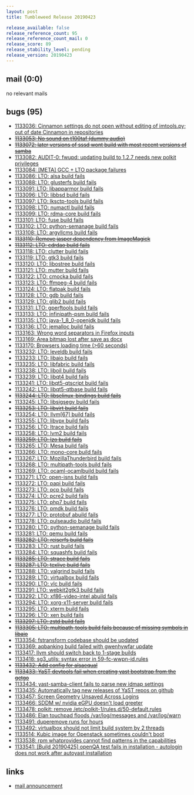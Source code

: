 ```yaml
---
layout: post
title: Tumbleweed Release 20190423

release_available: false
release_reference_count: 95
release_reference_count_mail: 0
release_score: 89
release_stability_level: pending
release_version: 20190423
---
```


## mail (0:0)

no relevant mails

## bugs (95)

<!--more-->

- [1133036: Cinnamon settings do not open without editing of imtools.py; out of date Cinnamon in repositories](https://bugzilla.opensuse.org/show_bug.cgi?id=1133036)
- ~~[1133053: No sound on t100taf (dummy audio)](https://bugzilla.opensuse.org/show_bug.cgi?id=1133053)~~
- ~~[1133072: later versions of sssd wont build with most recent versions of samba](https://bugzilla.opensuse.org/show_bug.cgi?id=1133072)~~
- [1133082: AUDIT-0: fwupd: updating build to 1.2.7 needs new polkit privileges](https://bugzilla.opensuse.org/show_bug.cgi?id=1133082)
- [1133084: \[META\] GCC + LTO package failures](https://bugzilla.opensuse.org/show_bug.cgi?id=1133084)
- [1133086: LTO: alsa build fails](https://bugzilla.opensuse.org/show_bug.cgi?id=1133086)
- [1133088: LTO: glusterfs build fails](https://bugzilla.opensuse.org/show_bug.cgi?id=1133088)
- [1133091: LTO: libapparmor build fails](https://bugzilla.opensuse.org/show_bug.cgi?id=1133091)
- [1133096: LTO: libbsd build fails](https://bugzilla.opensuse.org/show_bug.cgi?id=1133096)
- [1133097: LTO: lksctp-tools build fails](https://bugzilla.opensuse.org/show_bug.cgi?id=1133097)
- [1133098: LTO: numactl build fails](https://bugzilla.opensuse.org/show_bug.cgi?id=1133098)
- [1133099: LTO: rdma-core build fails](https://bugzilla.opensuse.org/show_bug.cgi?id=1133099)
- [1133101: LTO: fuse build fails](https://bugzilla.opensuse.org/show_bug.cgi?id=1133101)
- [1133102: LTO: python-semanage build fails](https://bugzilla.opensuse.org/show_bug.cgi?id=1133102)
- [1133108: LTO: argyllcms build fails](https://bugzilla.opensuse.org/show_bug.cgi?id=1133108)
- ~~[1133110: Remove jasper dependency from ImageMagick](https://bugzilla.opensuse.org/show_bug.cgi?id=1133110)~~
- ~~[1133112: LTO: cdrdao build fails](https://bugzilla.opensuse.org/show_bug.cgi?id=1133112)~~
- [1133118: LTO: clutter build fails](https://bugzilla.opensuse.org/show_bug.cgi?id=1133118)
- [1133119: LTO: gtk3 build fails](https://bugzilla.opensuse.org/show_bug.cgi?id=1133119)
- [1133120: LTO: libostree build fails](https://bugzilla.opensuse.org/show_bug.cgi?id=1133120)
- [1133121: LTO: mutter build fails](https://bugzilla.opensuse.org/show_bug.cgi?id=1133121)
- [1133122: LTO: cmocka build fails](https://bugzilla.opensuse.org/show_bug.cgi?id=1133122)
- [1133123: LTO: ffmpeg-4 build fails](https://bugzilla.opensuse.org/show_bug.cgi?id=1133123)
- [1133124: LTO: flatpak build fails](https://bugzilla.opensuse.org/show_bug.cgi?id=1133124)
- [1133128: LTO: gdb build fails](https://bugzilla.opensuse.org/show_bug.cgi?id=1133128)
- [1133129: LTO: glib2 build fails](https://bugzilla.opensuse.org/show_bug.cgi?id=1133129)
- [1133131: LTO: gperftools build fails](https://bugzilla.opensuse.org/show_bug.cgi?id=1133131)
- [1133133: LTO: infinipath-psm build fails](https://bugzilla.opensuse.org/show_bug.cgi?id=1133133)
- [1133135: LTO: java-1_8_0-openjdk build fails](https://bugzilla.opensuse.org/show_bug.cgi?id=1133135)
- [1133136: LTO: jemalloc build fails](https://bugzilla.opensuse.org/show_bug.cgi?id=1133136)
- [1133163: Wrong word separators in Firefox inputs](https://bugzilla.opensuse.org/show_bug.cgi?id=1133163)
- [1133169: Area bitmap lost after save as docx](https://bugzilla.opensuse.org/show_bug.cgi?id=1133169)
- [1133170: Browsers loading time (>60 seconds)](https://bugzilla.opensuse.org/show_bug.cgi?id=1133170)
- [1133232: LTO: leveldb build fails](https://bugzilla.opensuse.org/show_bug.cgi?id=1133232)
- [1133233: LTO: libaio build fails](https://bugzilla.opensuse.org/show_bug.cgi?id=1133233)
- [1133235: LTO: libfabric build fails](https://bugzilla.opensuse.org/show_bug.cgi?id=1133235)
- [1133238: LTO: liboil build fails](https://bugzilla.opensuse.org/show_bug.cgi?id=1133238)
- [1133239: LTO: libqt4 build fails](https://bugzilla.opensuse.org/show_bug.cgi?id=1133239)
- [1133241: LTO: libqt5-qtscript build fails](https://bugzilla.opensuse.org/show_bug.cgi?id=1133241)
- [1133242: LTO: libqt5-qtbase build fails](https://bugzilla.opensuse.org/show_bug.cgi?id=1133242)
- ~~[1133244: LTO: libselinux-bindings build fails](https://bugzilla.opensuse.org/show_bug.cgi?id=1133244)~~
- [1133245: LTO: libsigsegv build fails](https://bugzilla.opensuse.org/show_bug.cgi?id=1133245)
- ~~[1133253: LTO: libvirt build fails](https://bugzilla.opensuse.org/show_bug.cgi?id=1133253)~~
- [1133254: LTO: llvm\[67\] build fails](https://bugzilla.opensuse.org/show_bug.cgi?id=1133254)
- [1133255: LTO: libvpx build fails](https://bugzilla.opensuse.org/show_bug.cgi?id=1133255)
- [1133256: LTO: ltrace build fails](https://bugzilla.opensuse.org/show_bug.cgi?id=1133256)
- [1133258: LTO: lvm2 build fails](https://bugzilla.opensuse.org/show_bug.cgi?id=1133258)
- ~~[1133259: LTO: lzo build fails](https://bugzilla.opensuse.org/show_bug.cgi?id=1133259)~~
- [1133265: LTO: Mesa build fails](https://bugzilla.opensuse.org/show_bug.cgi?id=1133265)
- [1133266: LTO: mono-core build fails](https://bugzilla.opensuse.org/show_bug.cgi?id=1133266)
- [1133267: LTO: MozillaThunderbird build fails](https://bugzilla.opensuse.org/show_bug.cgi?id=1133267)
- [1133268: LTO: multipath-tools build fails](https://bugzilla.opensuse.org/show_bug.cgi?id=1133268)
- [1133269: LTO: ocaml-ocamlbuild build fails](https://bugzilla.opensuse.org/show_bug.cgi?id=1133269)
- [1133271: LTO: open-isns build fails](https://bugzilla.opensuse.org/show_bug.cgi?id=1133271)
- [1133272: LTO: papi build fails](https://bugzilla.opensuse.org/show_bug.cgi?id=1133272)
- [1133273: LTO: pcp build fails](https://bugzilla.opensuse.org/show_bug.cgi?id=1133273)
- [1133274: LTO: pcre2 build fails](https://bugzilla.opensuse.org/show_bug.cgi?id=1133274)
- [1133275: LTO: php7 build fails](https://bugzilla.opensuse.org/show_bug.cgi?id=1133275)
- [1133276: LTO: pmdk build fails](https://bugzilla.opensuse.org/show_bug.cgi?id=1133276)
- [1133277: LTO: protobuf abuild fails](https://bugzilla.opensuse.org/show_bug.cgi?id=1133277)
- [1133278: LTO: pulseaudio build fails](https://bugzilla.opensuse.org/show_bug.cgi?id=1133278)
- [1133280: LTO: python-semanage build fails](https://bugzilla.opensuse.org/show_bug.cgi?id=1133280)
- [1133281: LTO: qemu build fails](https://bugzilla.opensuse.org/show_bug.cgi?id=1133281)
- ~~[1133282: LTO: reiserfs build fails](https://bugzilla.opensuse.org/show_bug.cgi?id=1133282)~~
- [1133283: LTO: rust build fails](https://bugzilla.opensuse.org/show_bug.cgi?id=1133283)
- [1133284: LTO: squashfs build fails](https://bugzilla.opensuse.org/show_bug.cgi?id=1133284)
- ~~[1133285: LTO: strace build fails](https://bugzilla.opensuse.org/show_bug.cgi?id=1133285)~~
- ~~[1133287: LTO: texlive build fails](https://bugzilla.opensuse.org/show_bug.cgi?id=1133287)~~
- [1133288: LTO: valgrind build fails](https://bugzilla.opensuse.org/show_bug.cgi?id=1133288)
- [1133289: LTO: virtualbox build fails](https://bugzilla.opensuse.org/show_bug.cgi?id=1133289)
- [1133290: LTO: vlc build fails](https://bugzilla.opensuse.org/show_bug.cgi?id=1133290)
- [1133291: LTO: webkit2gtk3 build fails](https://bugzilla.opensuse.org/show_bug.cgi?id=1133291)
- [1133292: LTO: xf86-video-intel abuild fails](https://bugzilla.opensuse.org/show_bug.cgi?id=1133292)
- [1133294: LTO:  xorg-x11-server build fails](https://bugzilla.opensuse.org/show_bug.cgi?id=1133294)
- [1133295: LTO: xterm build fails](https://bugzilla.opensuse.org/show_bug.cgi?id=1133295)
- [1133296: LTO: xen build fails](https://bugzilla.opensuse.org/show_bug.cgi?id=1133296)
- ~~[1133297: LTO: zstd build fails](https://bugzilla.opensuse.org/show_bug.cgi?id=1133297)~~
- ~~[1133305: LTO: multipath-tools build fails because of missing symbols in libaio](https://bugzilla.opensuse.org/show_bug.cgi?id=1133305)~~
- [1133354: fstransform codebase should be updated](https://bugzilla.opensuse.org/show_bug.cgi?id=1133354)
- [1133369: aqbanking build failed with gwenhywfar update](https://bugzilla.opensuse.org/show_bug.cgi?id=1133369)
- [1133417: llvm should switch back to 1-stage builds](https://bugzilla.opensuse.org/show_bug.cgi?id=1133417)
- [1133418: sg3_utils: syntax error in 59-fc-wwpn-id.rules](https://bugzilla.opensuse.org/show_bug.cgi?id=1133418)
- ~~[1133432: Add config for alsaequal](https://bugzilla.opensuse.org/show_bug.cgi?id=1133432)~~
- ~~[1133433: YaST devtools fail when creating yast bootstrap from the getgo](https://bugzilla.opensuse.org/show_bug.cgi?id=1133433)~~
- [1133434: yast-samba-client fails to parse new idmap settings](https://bugzilla.opensuse.org/show_bug.cgi?id=1133434)
- [1133435: Automatically tag new releases of YaST repos on github](https://bugzilla.opensuse.org/show_bug.cgi?id=1133435)
- [1133457: Screen Geometry Unsaved Across Logins](https://bugzilla.opensuse.org/show_bug.cgi?id=1133457)
- [1133466: SDDM w/ nvidia eGPU doesn't load greeter](https://bugzilla.opensuse.org/show_bug.cgi?id=1133466)
- [1133478: polkit: remove /etc/polkit-1/rules.d/50-default.rules](https://bugzilla.opensuse.org/show_bug.cgi?id=1133478)
- [1133486: Elan touchpad floods /var/log/messages and /var/log/warn](https://bugzilla.opensuse.org/show_bug.cgi?id=1133486)
- [1133491: duperemove runs for hours](https://bugzilla.opensuse.org/show_bug.cgi?id=1133491)
- [1133492: virtualbox should not limit build system by 2 threads](https://bugzilla.opensuse.org/show_bug.cgi?id=1133492)
- [1133514: Kubic image for Openstack sometimes couldn't boot](https://bugzilla.opensuse.org/show_bug.cgi?id=1133514)
- [1133538: rpm whatprovides cannot find patterns in the capabilities](https://bugzilla.opensuse.org/show_bug.cgi?id=1133538)
- [1133541: \[Build 20190425\] openQA test fails in installation - autologin does not work after autoyast installation](https://bugzilla.opensuse.org/show_bug.cgi?id=1133541)



## links

- [mail announcement](https://lists.opensuse.org/opensuse-factory/2019-04/msg00342.html)
